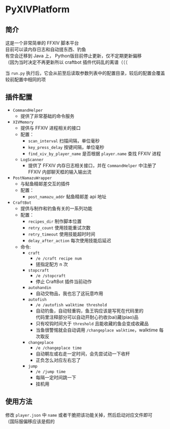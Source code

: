 
# PyXIVPlatform

## 简介
这是一个非常简单的 FFXIV 脚本平台  
目前可以读内存日志和自动搓东西、钓鱼  
有空会迁移到 Java 上， Python版目前停止更新，仅不定期更新偏移  
（因为当时决定不再更新所以 craftbot 插件代码乱的离谱（（（  

当 `run.py` 执行后，它会从前至后读取参数列表中的配置目录，较后的配置会覆盖较前配置中相同的项

## 插件配置
- `CommandHelper`
	- 提供了非常基础的命令服务
- `XIVMemory`
	- 提供与 FFXIV 进程相关的接口
	- 配置：
		- `scan_interval` 扫描间隔，单位毫秒
		- `key_press_delay` 按键间隔，单位毫秒
		- `find_xiv_by_player_name` 是否根据 `player.name` 查找 FFXIV 进程
	- `LogScanner`
		- 提供了 FFXIV 内存日志相关接口，并在 `CommandHelper` 中注册了 FFXIV 内部聊天框的输入输出流
- `PostNamazuWrapper`
	- 与鲇鱼精邮差交互的插件
	- 配置：
		- `post_namazu_addr` 鲇鱼精邮差 api 地址
- `CraftBot`
	- 提供与制作和钓鱼有关的一系列功能
	- 配置：
		- `recipes_dir` 制作脚本位置
		- `retry_count` 使用技能重试次数
		- `retry_timeout` 使用技能超时时间
		- `delay_after_action` 每次使用技能后延迟
	- 命令:
		- `craft`
			- `/e /craft recipe num`
			- 搓指定配方 n 次
		- `stopcraft`
			- `/e /stopcraft`
			- 停止 CraftBot 插件当前动作
		- `autohandin`
			- 自动交物品，我也忘了这玩意咋用
		- `autofish` 
			- `/e /autofish walktime threshold`
			- 自动钓鱼，自动轻重钩，鱼王钩应该是写死在代码里的  
			代码里注释部分可以自动开耐心钓收(bai)藏(piao)品
			- 只有咬钩时间大于 `threshold` 且能收藏的鱼会变成收藏品  
			- 当鱼很警惕就会自动调用 `/changeplace walktime`，walktime 每次取反
		- `changeplace`
			- `/e /changeplace time`
			- 自动朝左或右走一定时间，会先尝试动一下收杆  
			- 正负怎么对应左右忘了  
		- `jump`
			- `/e /jump time`
			- 每隔一定时间跳一下
			- 挂机用

## 使用方法
修改 `player.json` 中 `name` 或者干脆把该功能关掉，然后启动对应文件即可  
（国际服偏移应该是假的  
